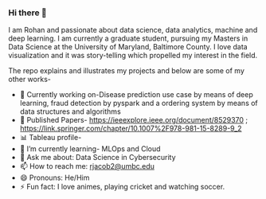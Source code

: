 ### Hi there 👋

I am Rohan and  passionate about data science, data analytics, machine and deep learning. I am currently a graduate student, pursuing my Masters in Data Science at the University of Maryland, Baltimore County. I love data visualization and it was story-telling which propelled my interest in the field.

The repo explains and illustrates my projects and below are some of my other works- 

- 🔭 Currently working on-Disease prediction use case by means of deep learning, fraud detection by pyspark and a ordering system by means of data structures and algorithms
- :newspaper: Published Papers- https://ieeexplore.ieee.org/document/8529370 ; https://link.springer.com/chapter/10.1007%2F978-981-15-8289-9_2
- :bar_chart: Tableau profile- 
- 🌱 I’m currently learning- MLOps and Cloud
- 💬 Ask me about: Data Science in Cybersecurity
- 📫 How to reach me: rjacob2@umbc.edu
- 😄 Pronouns: He/Him
- ⚡ Fun fact: I love animes, playing cricket and watching soccer.
